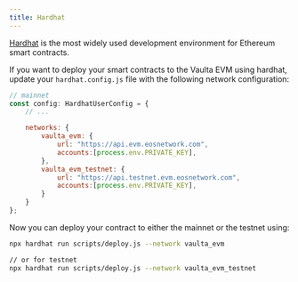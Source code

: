 ```yaml
---
title: Hardhat
---
```


[Hardhat](https://hardhat.org/) is the most widely used development environment for Ethereum smart contracts.

If you want to deploy your smart contracts to the Vaulta EVM using hardhat, update your `hardhat.config.js` file 
with the following network configuration:

```javascript
// mainnet
const config: HardhatUserConfig = {
    // ...

    networks: {
        vaulta_evm: {
            url: "https://api.evm.eosnetwork.com",
            accounts:[process.env.PRIVATE_KEY],
        },
        vaulta_evm_testnet: {
            url: "https://api.testnet.evm.eosnetwork.com",
            accounts:[process.env.PRIVATE_KEY],
        }
    }
};
```

Now you can deploy your contract to either the mainnet or the testnet using:

```bash
npx hardhat run scripts/deploy.js --network vaulta_evm

// or for testnet
npx hardhat run scripts/deploy.js --network vaulta_evm_testnet
```

